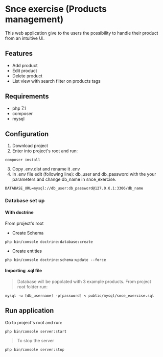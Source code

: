 # Snce exercise (Products management)
This web application give to the users the possibility to handle their product from an intuitive UI.
## Features
- Add product
- Edit product
- Delete product
- List view with search filter on products tags 
## Requirements
- php 7.1
- composer
- mysql
## Configuration
1) Download project
2) Enter into project's root and run:
```shell
composer install
```
3) Copy .env.dist and rename it .env
4) In .env file edit (following line): db_user and db_password with the your parameters and change db_name in snce_exercise.
```shell
DATABASE_URL=mysql://db_user:db_password@127.0.0.1:3306/db_name
```
### Database set up
#### With doctrine
From project's root
- Create Schema
```shell
php bin/console doctrine:database:create
```
- Create entities
```shell
php bin/console doctrine:schema:update --force
```
#### Importing .sql file
>Database will be popolated with 3 example products.
From project root folder run:
```shell
mysql -u [db_username] -p[password] < public/mysql/snce_exercise.sql
```
## Run application
Go to project's root and run:
```shell
php bin/console server:start
```
> To stop the server
```shell
php bin/console server:stop
```

